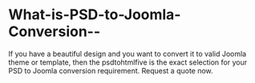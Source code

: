 What-is-PSD-to-Joomla-Conversion--
==================================

If you have a beautiful design and you want to convert it to valid Joomla theme or template, then the psdtohtmlfive is the exact selection for your PSD to Joomla conversion requirement. Request a quote now. 
